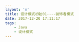 ```yaml
---
layout: 'n'
title: 设计模式初始01----装饰者模式
date: 2017-12-20 17:11:17
tags:
    - Java
    - 设计模式
---
```



